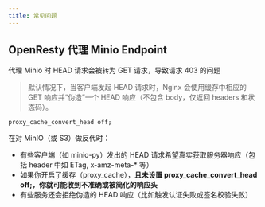 ```yaml
---
title: 常见问题
---
```


## OpenResty 代理 Minio Endpoint

代理 Minio 时 HEAD 请求会被转为 GET 请求，导致请求 403 的问题

> 默认情况下，当客户端发起 HEAD 请求时，Nginx 会使用缓存中相应的 GET 响应并“伪造”一个 HEAD 响应（不包含 body，仅返回 headers 和状态码）。

```nginx
proxy_cache_convert_head off;  
```

在对 MinIO（或 S3）做反代时：

- 有些客户端（如 minio-py）发出的 HEAD 请求希望真实获取服务器响应（包括 header 中如 ETag, x-amz-meta-* 等）
- 如果你开启了缓存（proxy_cache），**且未设置 proxy_cache_convert_head off;，你就可能收到不准确或被简化的响应头**
- 有些服务还会拒绝伪造的 HEAD 响应（比如触发认证失败或签名校验失败）